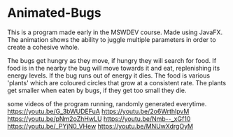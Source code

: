 # Animated-Bugs

This is a program made early in the MSWDEV course. Made using JavaFX. The animation shows the ability to juggle multiple parameters in order to create a cohesive whole.

The bugs get hungry as they move, if hungry they will search for food. If food is in the nearby the bug will move towards it and eat, replenishing its energy levels. If the bug runs out of energy it dies.
The food is various 'plants' which are coloured circles that grow at a consistent rate. The plants get smaller when eaten by bugs, if they get too small they die.
 

some videos of the program running, randomly generated everytime.
https://youtu.be/G_3bWUDEFuA
https://youtu.be/2o6WrthlpvM
https://youtu.be/pNm2oZhHwLU
https://youtu.be/Nmb--_xGf10
https://youtu.be/_PYjN0_VHew
https://youtu.be/MNUwXdrgOyM
